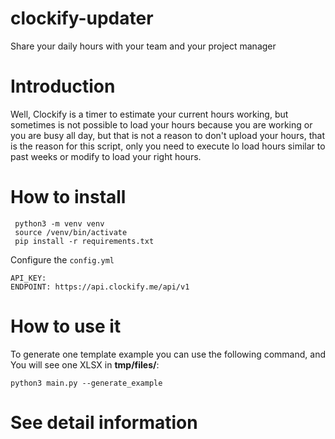 # clockify-updater

Share your daily hours with your team and your project manager

# Introduction

Well, Clockify is a timer to estimate your current hours working, but sometimes is not possible to load your hours
because you are working or you are busy all day, but that is not a reason to don't upload your hours, that is the reason
for this script, only you need to execute lo load hours similar to past weeks or modify to load your right hours.

# How to install

```
 python3 -m venv venv
 source /venv/bin/activate
 pip install -r requirements.txt
```

Configure the `config.yml`

```
API_KEY:
ENDPOINT: https://api.clockify.me/api/v1
```

# How to use it

To generate one template example you can use the following command, and You will see one XLSX in **tmp/files/**:

`python3 main.py --generate_example`

# See detail information
